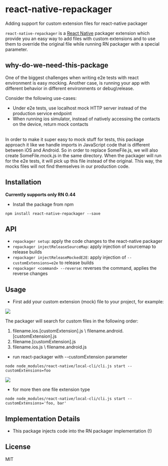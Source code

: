 # react-native-repackager
Adding support for custom extension files for react-native packager


`react-native-repackager` is a [React Native](https://facebook.github.io/react-native/) packager extension which provide you an easy way to add files with custom extensions and to use them to override the original file while running RN packager with a special parameter.

## why-do-we-need-this-package

One of the biggest challenges when writing e2e tests with react environment is easy mocking.
Another case, is running your app with different behavior in different environments or debug\release.

Consider the following use-cases:
* Under e2e tests, use localhost mock HTTP server instead of the production service endpoint
* When running ios simulator, instead of natively accessing the contacts on the device, return mock contacts
<br/>
In order to make it super easy to mock stuff for tests, this package approach it like we handle imports in JavaScript code that is different between iOS and Android.
So in order to replace SomeFile.js, we will also create SomeFile.mock.js in the same directory.
When the packager will run for the e2e tests, it will pick up this file instead of the original. This way, the mocks files will not find themselves in our production code.


## Installation

**Currently supports only RN 0.44**

* Install the package from npm

```
npm install react-native-repackager --save
```

## API

* `repackager setup`: apply the code changes to the react-native packager
* `repackager injectReleaseSourceMap`: apply injection of sourcemap to release builds
* `repackager injectReleaseMockedE2E`: apply injection of `--customExtensions=e2e` to release builds
* `repackager <command> --reverse`: reverses the command, applies the reverse changes

## Usage

* First add your custom extension (mock) file to your project, for example:

<img src="http://i.imgur.com/g8AU012.png"/>

The packager will search for custom files in the following order:
 1) filename.ios.[customExtension].js \ filename.android.[customExtension].js
 2) filename.[customExtension].js
 3) filename.ios.js \ filename.android.js

* run react-packager with --customExtension parameter

```
node node_modules/react-native/local-cli/cli.js start --customExtensions=foo
```
<img src="http://i.imgur.com/NEIDDgH.png"/>

* for more then one file extension type

```
node node_modules/react-native/local-cli/cli.js start --customExtensions='foo, bar'
```

## Implementation Details

* This package injects code into the RN packager implementation (!)

## License

MIT
